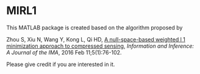 # MIRL1

This MATLAB package is created based on the algorithm proposed by 

Zhou S, Xiu N, Wang Y, Kong L, Qi HD, [A null-space-based weighted l 1 minimization approach to compressed sensing](https://academic.oup.com/imaiai/article/5/1/76/2357109), 
*Information and Inference: A Journal of the IMA*, 2016 Feb 11;5(1):76-102.

Please give credit if you are interested in it.
